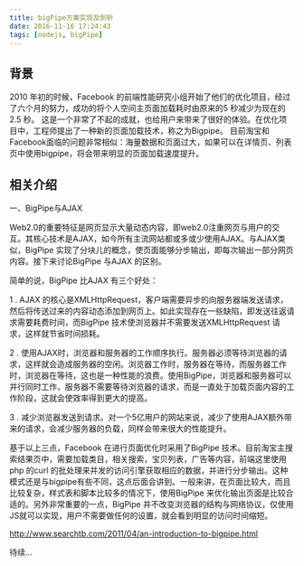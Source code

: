 ```yaml
---
title: bigPipe方案实现及剖析
date: 2016-11-16 17:24:43
tags: [nodejs, bigPipe]
---
```


## 背景
2010 年初的时候，Facebook 的前端性能研究小组开始了他们的优化项目，经过了六个月的努力，成功的将个人空间主页面加载耗时由原来的5 秒减少为现在的2.5 秒。
这是一个非常了不起的成就，也给用户来带来了很好的体验。在优化项目中，工程师提出了一种新的页面加载技术，称之为Bigpipe。
目前淘宝和Facebook面临的问题非常相似：海量数据和页面过大，如果可以在详情页、列表页中使用bigpipe，将会带来明显的页面加载速度提升。

## 相关介绍

一、BigPipe与AJAX

Web2.0的重要特征是网页显示大量动态内容，即web2.0注重网页与用户的交互。其核心技术是AJAX，如今所有主流网站都或多或少使用AJAX。与AJAX类似，BigPipe 实现了分块儿的概念，使页面能够分步输出，即每次输出一部分网页内容。接下来讨论BigPipe 与AJAX 的区别。

简单的说，BigPipe 比AJAX 有三个好处：

1 . AJAX 的核心是XMLHttpRequest，客户端需要异步的向服务器端发送请求，然后将传送过来的内容动态添加到网页上。如此实现存在一些缺陷，即发送往返请求需要耗费时间，而BigPipe 技术使浏览器并不需要发送XMLHttpRequest 请求，这样就节省时间损耗。

2 . 使用AJAX时，浏览器和服务器的工作顺序执行。服务器必须等待浏览器的请求，这样就会造成服务器的空闲。浏览器工作时，服务器在等待，而服务器工作时，浏览器在等待，这也是一种性能的浪费。使用BigPipe，浏览器和服务器可以并行同时工作，服务器不需要等待浏览器的请求，而是一直处于加载页面内容的工作阶段，这就会使效率得到更大的提高。

3 . 减少浏览器发送到请求。对一个5亿用户的网站来说，减少了使用AJAX额外带来的请求，会减少服务器的负载，同样会带来很大的性能提升。

基于以上三点，Facebook 在进行页面优化时采用了BigPipe 技术。目前淘宝主搜索结果页中，需要加载类目，相关搜索，宝贝列表，广告等内容，前端这里使用php 的curl 的批处理来并发的访问引擎获取相应的数据，并进行分步输出。这种模式还是与bigpipe有些不同，这点后面会讲到。一般来讲，在页面比较大，而且比较复杂，样式表和脚本比较多的情况下，使用BigPipe 来优化输出页面是比较合适的。另外非常重要的一点，BigPipe 并不改变浏览器的结构与网络协议，仅使用JS就可以实现，用户不需要做任何的设置，就会看到明显的访问时间缩短。


http://www.searchtb.com/2011/04/an-introduction-to-bigpipe.html

待续...
   

